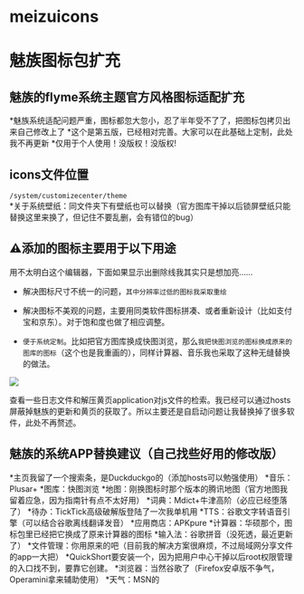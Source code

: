 # meizuicons
魅族图标包扩充
====
魅族的flyme系统主题官方风格图标适配扩充
----
*魅族系统适配问题严重，图标都忽大忽小，忍了半年受不了了，把图标包拷贝出来自己修改上了
*这个是第五版，已经相对完善。大家可以在此基础上定制，此处我不再更新
*仅用于个人使用！没版权！没版权!

icons文件位置
----
`/system/customizecenter/theme `<br>
*关于系统壁纸：同文件夹下有壁纸也可以替换（官方图库干掉以后锁屏壁纸只能替换这里来换了，但记住不要乱删，会有错位的bug）

⚠添加的图标主要用于以下用途
----
用不太明白这个编辑器，下面如果显示出删除线我其实只是想加亮……

* 解决图标尺寸不统一的问题，`其中分辨率过低的图标我采取重绘`

* 解决图标不美观的问题，主要用同类软件图标拼凑、或者重新设计（比如支付宝和京东）。对于饱和度也做了相应调整。

* `便于系统定制`。比如把官方图库换成快图浏览，那么`我把快图浏览的图标换成原来的图库的图标`（这个也是我重画的），同样计算器、音乐我也采取了这种无缝替换的做法。

![](https://github.com/leegov/meizuicons/raw/master/preview.png?)

查看一些日志文件和解压黄页application对js文件的检索。我已经可以通过hosts屏蔽掉魅族的更新和黄页的获取了。所以主要还是自启动问题让我替换掉了很多软件，此处不再赘述。

魅族的系统APP替换建议（自己找些好用的修改版）
----
*主页我留了一个搜索条，是Duckduckgo的（添加hosts可以勉强使用）
*音乐：Plusar+
*图库：快图浏览
*地图：刚换图标时那个版本的腾讯地图（官方地图我留着应急，因为指南针有点不太好用）
*词典：Mdict+牛津高阶（必应已经堕落了）
*待办：TickTick高级破解版登陆了一次我单机用
*TTS：谷歌文字转语音引擎（可以结合谷歌离线翻译发音）
*应用商店：APKpure
*计算器：华硕那个，图标包里已经把它换成了原来计算器的图标
*输入法：谷歌拼音（没死透，最近更新了）
*文件管理：你用原来的吧（目前我的解决方案很麻烦，不过局域网分享文件的app一大把）
*QuickShort要安装一个，因为把用户中心干掉以后root权限管理的入口找不到，要靠它创建。
*浏览器：当然谷歌了（Firefox安卓版不争气，Operamini拿来辅助使用）
*天气：MSN的
